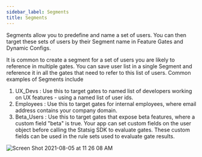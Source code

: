 ```yaml
---
sidebar_label: Segments
title: Segments
---
```


Segments allow you to predefine and name a set of users.  You can then target these sets of users by their Segment name in Feature Gates and Dynamic Configs.

It is common to create a segment for a set of users you are likely to reference in multiple gates. You can save user list in a single Segment and reference it in all the gates that need to refer to this list of users. Common examples of Segments include 
1. UX_Devs : Use this to target gates to named list of developers working on UX features - using a named list of user ids.
2. Employees : Use this to target gates for internal employees, where email address contains your company domain.
3. Beta_Users : Use this to target gates that expose beta features, where a custom field "beta" is true. Your app can set custom fields on the user object before calling the Statsig SDK to evaluate gates. These custom fields can be used in the rule sets used to evaluate gate results.


![Screen Shot 2021-08-05 at 11 26 08 AM](https://user-images.githubusercontent.com/74584483/128402255-56d53f55-8960-476d-b1da-0cc171f38f81.png)
